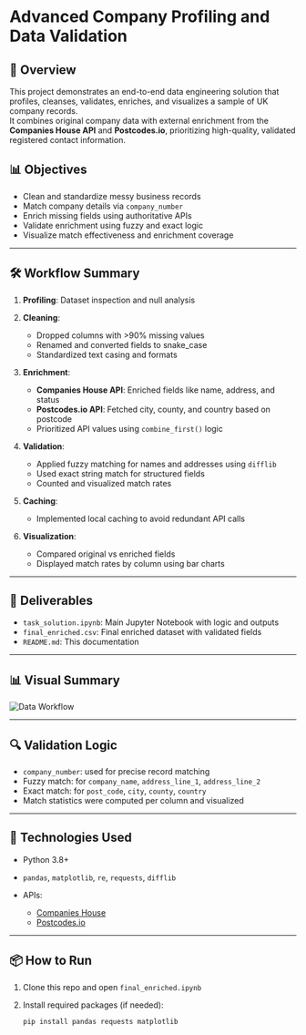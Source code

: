 # Advanced Company Profiling and Data Validation

## 🚀 Overview

This project demonstrates an end-to-end data engineering solution that profiles, cleanses, validates, enriches, and visualizes a sample of UK company records.  
It combines original company data with external enrichment from the **Companies House API** and **Postcodes.io**, prioritizing high-quality, validated registered contact information.

## 📊 Objectives

- Clean and standardize messy business records
- Match company details via `company_number`
- Enrich missing fields using authoritative APIs
- Validate enrichment using fuzzy and exact logic
- Visualize match effectiveness and enrichment coverage

---

## 🛠️ Workflow Summary

1. **Profiling**: Dataset inspection and null analysis

2. **Cleaning**:
   - Dropped columns with >90% missing values
   - Renamed and converted fields to snake_case
   - Standardized text casing and formats

3. **Enrichment**:
   - **Companies House API**: Enriched fields like name, address, and status
   - **Postcodes.io API**: Fetched city, county, and country based on postcode
   - Prioritized API values using `combine_first()` logic

4. **Validation**:
   - Applied fuzzy matching for names and addresses using `difflib`
   - Used exact string match for structured fields
   - Counted and visualized match rates

5. **Caching**:
   - Implemented local caching to avoid redundant API calls

6. **Visualization**:
   - Compared original vs enriched fields
   - Displayed match rates by column using bar charts

---

## 📁 Deliverables

- `task_solution.ipynb`: Main Jupyter Notebook with logic and outputs
- `final_enriched.csv`: Final enriched dataset with validated fields
- `README.md`: This documentation

---

## 📊 Visual Summary

![Data Workflow](https://github.com/user-attachments/assets/4d61352e-c42a-4ddb-95a6-5ba99415837f)

---

## 🔍 Validation Logic

- `company_number`: used for precise record matching
- Fuzzy match: for `company_name`, `address_line_1`, `address_line_2`
- Exact match: for `post_code`, `city`, `county`, `country`
- Match statistics were computed per column and visualized

---

## 🧰 Technologies Used

- Python 3.8+
- `pandas`, `matplotlib`, `re`, `requests`, `difflib`

- APIs:
  - [Companies House](https://developer.company-information.service.gov.uk)
  - [Postcodes.io](https://postcodes.io/)

---

## 📦 How to Run

1. Clone this repo and open `final_enriched.ipynb`
2. Install required packages (if needed):

   ```bash
   pip install pandas requests matplotlib
